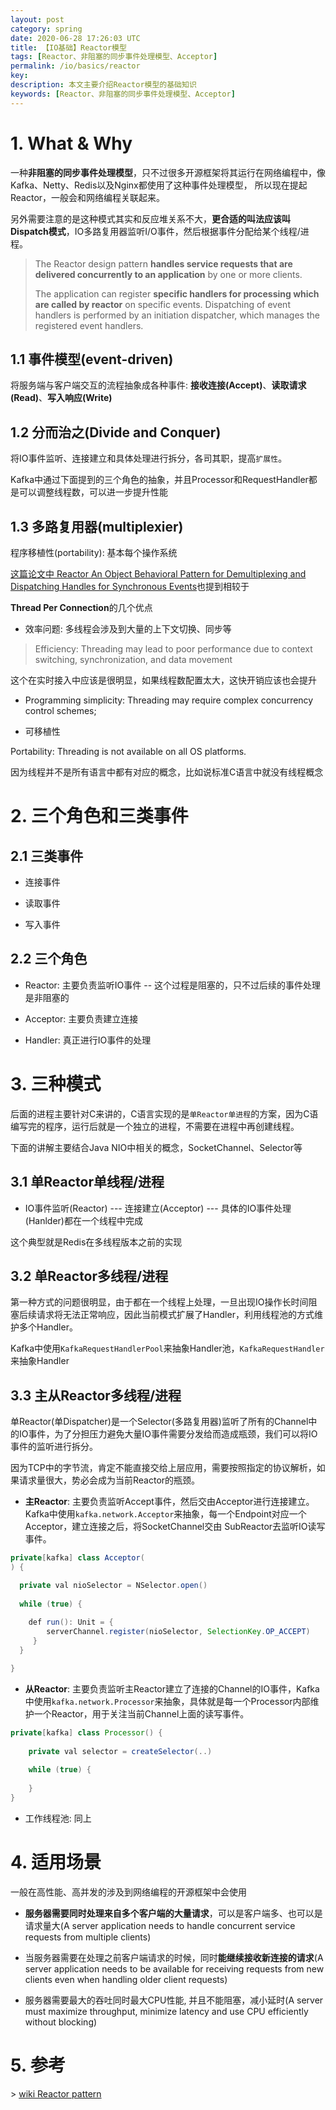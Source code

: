 ```yaml
---
layout: post
category: spring
date: 2020-06-28 17:26:03 UTC
title: 【IO基础】Reactor模型
tags: [Reactor、非阻塞的同步事件处理模型、Acceptor]
permalink: /io/basics/reactor
key:
description: 本文主要介绍Reactor模型的基础知识
keywords: [Reactor、非阻塞的同步事件处理模型、Acceptor]
---
```


# 1. What & Why

一种**非阻塞的同步事件处理模型**，只不过很多开源框架将其运行在网络编程中，像Kafka、Netty、Redis以及Nginx都使用了这种事件处理模型， 所以现在提起Reactor，一般会和网络编程关联起来。

另外需要注意的是这种模式其实和反应堆关系不大，**更合适的叫法应该叫Dispatch模式**，IO多路复用器监听I/O事件，然后根据事件分配给某个线程/进程。

> The Reactor design pattern **handles service requests that are delivered concurrently to an application** by one or more clients.
>
> The application can register **specific handlers for processing which are called by reactor** on specific events. Dispatching of event handlers is performed by an initiation dispatcher, which manages the registered event handlers.

## 1.1 事件模型(event-driven)

将服务端与客户端交互的流程抽象成各种事件:  **接收连接(Accept)**、**读取请求(Read)**、**写入响应(Write)**

## 1.2 分而治之(Divide and Conquer)

将IO事件监听、连接建立和具体处理进行拆分，各司其职，提高`扩展性`。

Kafka中通过下面提到的三个角色的抽象，并且Processor和RequestHandler都是可以调整线程数，可以进一步提升性能

## 1.3 多路复用器(multiplexier)

程序移植性(portability): 基本每个操作系统

[这篇论文中 Reactor An Object Behavioral Pattern for Demultiplexing and Dispatching Handles for Synchronous Events](http://www.dre.vanderbilt.edu/~schmidt/PDF/reactor-siemens.pdf)也提到相较于

**Thread Per Connection**的几个优点

+ 效率问题: 多线程会涉及到大量的上下文切换、同步等

> Efficiency: Threading may lead to poor performance due to context switching, synchronization, and data movement

这个在实时接入中应该是很明显，如果线程数配置太大，这快开销应该也会提升

+  Programming simplicity: Threading may require complex concurrency control schemes;

+  可移植性

Portability: Threading is not available on all OS platforms.

因为线程并不是所有语言中都有对应的概念，比如说标准C语言中就没有线程概念

# 2. 三个角色和三类事件

## 2.1 三类事件

+ 连接事件

+ 读取事件

+ 写入事件

## 2.2 三个角色

+ Reactor: 主要负责监听IO事件 -- 这个过程是阻塞的，只不过后续的事件处理是非阻塞的

+ Acceptor: 主要负责建立连接

+ Handler: 真正进行IO事件的处理

# 3. 三种模式

后面的进程主要针对C来讲的，C语言实现的是`单Reactor单进程`的方案，因为C语编写完的程序，运行后就是一个独立的进程，不需要在进程中再创建线程。

下面的讲解主要结合Java NIO中相关的概念，SocketChannel、Selector等

## 3.1 单Reactor单线程/进程

+ IO事件监听(Reactor) --- 连接建立(Acceptor) --- 具体的IO事件处理(Hanlder)都在一个线程中完成

这个典型就是Redis在多线程版本之前的实现


## 3.2 单Reactor多线程/进程

第一种方式的问题很明显，由于都在一个线程上处理，一旦出现IO操作长时间阻塞后续请求将无法正常响应，因此当前模式扩展了Handler，利用线程池的方式维护多个Handler。

Kafka中使用`KafkaRequestHandlerPool`来抽象Handler池，`KafkaRequestHandler`来抽象Handler

## 3.3 主从Reactor多线程/进程

单Reactor(单Dispatcher)是一个Selector(多路复用器)监听了所有的Channel中的IO事件，为了分担压力避免大量IO事件需要分发给而造成瓶颈，我们可以将IO事件的监听进行拆分。

因为TCP中的字节流，肯定不能直接交给上层应用，需要按照指定的协议解析，如果请求量很大，势必会成为当前Reactor的瓶颈。

+ **主Reactor**: 主要负责监听Accept事件，然后交由Acceptor进行连接建立。Kafka中使用`kafka.network.Acceptor`来抽象，每一个Endpoint对应一个Acceptor，建立连接之后，将SocketChannel交由 SubReactor去监听IO读写事件。

```java
private[kafka] class Acceptor(
) {

  private val nioSelector = NSelector.open()
  
  while (true) {
  
  	def run(): Unit = {
        serverChannel.register(nioSelector, SelectionKey.OP_ACCEPT)
     }
  }

}
```

+ **从Reactor**:  主要负责监听主Reactor建立了连接的Channel的IO事件，Kafka中使用`kafka.network.Processor`来抽象，具体就是每一个Processor内部维护一个Reactor，用于关注当前Channel上面的读写事件。

```java
private[kafka] class Processor() {
	
	private val selector = createSelector(..)
	
	while (true) {
		
	}
}
```

+ 工作线程池: 同上


# 4. 适用场景

一般在高性能、高并发的涉及到网络编程的开源框架中会使用

+ **服务器需要同时处理来自多个客户端的大量请求**，可以是客户端多、也可以是请求量大(A server application needs to handle concurrent service requests from multiple clients)

+ 当服务器需要在处理之前客户端请求的时候，同时**能继续接收新连接的请求**(A server application needs to be available for receiving requests from new clients even when handling older client requests)

+ 服务器需要最大的吞吐同时最大CPU性能, 并且不能阻塞，减小延时(A server must maximize throughput, minimize latency and use CPU efficiently without blocking)

# 5. 参考

\> [wiki Reactor pattern](https://en.wikipedia.org/wiki/Reactor_pattern)
